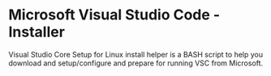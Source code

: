 # Microsoft Visual Studio Code - Installer
Visual Studio Core Setup for Linux install helper is a BASH script to help you download and setup/configure and
prepare for running VSC from Microsoft.
